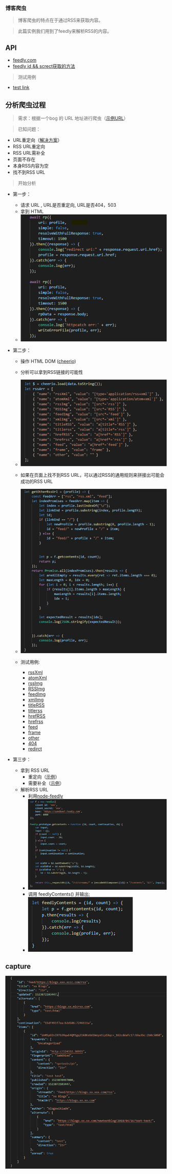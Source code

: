### 博客爬虫
> 博客爬虫的特点在于通过RSS来获取内容。

> 此篇实例我们用到了feedly来解析RSS的内容。

## API
* [feedly.com](https://developer.feedly.com/v3/streams/)
* [feedly id && screct获取的方法](https://groups.google.com/forum/#!forum/feedly-cloud)

> 测试用例
* [test link](http://cloud.feedly.com/v3/streams/contents?streamId=feed/https://blogs.msdn.microsoft.com/rss/&count=300)

## 分析爬虫过程

> 需求：根据一个bog 的 URL 地址进行爬虫（[示例URL](https://www.rickvanrousselt.com/about-me/)）

> 已知问题：

* URL重定向（[解决方案](https://www.npmjs.com/package/request-promise)）
* RSS URL重定向
* RSS URL需补全
* 页面不存在
* 本身RSS内容为空
* 找不到RSS URL

> 开始分析

* 第一步：
    * 请求 URL , URL是否重定向, URL是否404，503
    * 拿到 HTML 
    * ![img](./screenshot/1.PNG)

* 第二步：
    * 操作 HTML DOM ([cheerio](https://www.npmjs.com/package/cheerio))
    * 分析可以拿到RSS链接的可能性
    * ![img](./screenshot/2.PNG)
    * 如果在页面上找不到RSS URL，可以通过RSS的通用规则来拼接出可能会成功的RSS URL
    * ![img](./screenshot/3.PNG)

    * 测试用例:
        * [rssXml](http://www.ideliverable.com/blog)
        * [atomXml](https://www.jaredthenerd.com/)
        * [rssImg](https://geislerdatensysteme-public.sharepoint.com/Seiten/TechnikBlog.aspx)
        * [RSSImg](https://www.winthropdc.com/home.htm)
        * [feedImg](http://www.ucprimer.com/)
        * [xmlImg](http://www.tipsdbits.com/)
        * [titleRSS]()
        * [titlerss]()
        * [hrefRSS](https://mvp.microsoft.com/en-us/PublicProfile/5001225?fullName=Tony%20Christopher%20De%20Jonker)
        * [hrefrss](http://www.infoworld.com/author/Adam-Bertram/)
        * [feed](https://blogs.msdn.microsoft.com/)
        * [frame](http://blog.naver.com/kaoncloud)
        * [other](http://alexdrenea.com/)
        * [404](http://blog.wortell.nl/author/danny-bProfileLinkage)
        * [redirct](http://blog.gandjustas.ru/)

* 第三步：
    * 拿到 RSS URL
        * 重定向（[示例](http://www.dylanbeattie.net/)）
        * 需要补全（[示例](http://www.jaredthenerd.com/)）
    * 解析RSS URL
        * 利用[node-feedly](https://github.com/hildjj/node-feedly)
        * ![img](./screenshot/4.PNG)
        * 调用 feedlyContents() 并输出;
        * ![img](./screenshot/5.PNG)

## capture
![img](./screenshot/6.PNG)
    







